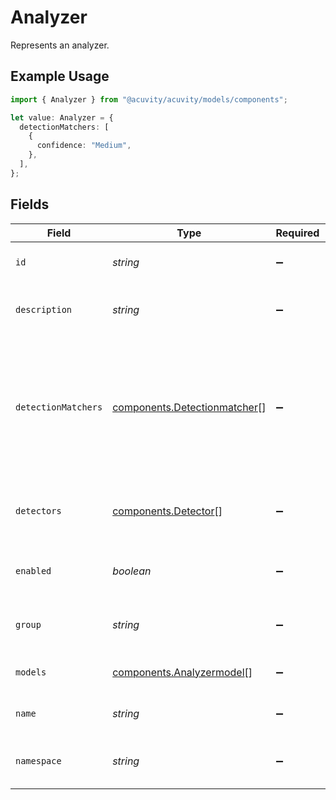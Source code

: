 # Analyzer

Represents an analyzer.

## Example Usage

```typescript
import { Analyzer } from "@acuvity/acuvity/models/components";

let value: Analyzer = {
  detectionMatchers: [
    {
      confidence: "Medium",
    },
  ],
};
```

## Fields

| Field                                                                             | Type                                                                              | Required                                                                          | Description                                                                       | Example                                                                           |
| --------------------------------------------------------------------------------- | --------------------------------------------------------------------------------- | --------------------------------------------------------------------------------- | --------------------------------------------------------------------------------- | --------------------------------------------------------------------------------- |
| `id`                                                                              | *string*                                                                          | :heavy_minus_sign:                                                                | ID is the identifier of the object.                                               |                                                                                   |
| `description`                                                                     | *string*                                                                          | :heavy_minus_sign:                                                                | The description of the analyzer.                                                  |                                                                                   |
| `detectionMatchers`                                                               | [components.Detectionmatcher](../../models/components/detectionmatcher.md)[]      | :heavy_minus_sign:                                                                | A list of detection matcher that will trigger the analyzer.                       | [<br/>{<br/>"confidence": "Medium",<br/>"group": "Text",<br/>"name": "txt",<br/>"operator": "min"<br/>}<br/>] |
| `detectors`                                                                       | [components.Detector](../../models/components/detector.md)[]                      | :heavy_minus_sign:                                                                | The detectors the analyzer can use.                                               |                                                                                   |
| `enabled`                                                                         | *boolean*                                                                         | :heavy_minus_sign:                                                                | Tell if the analyzer is enabled by default.                                       |                                                                                   |
| `group`                                                                           | *string*                                                                          | :heavy_minus_sign:                                                                | The group the analyzer belongs to.                                                |                                                                                   |
| `models`                                                                          | [components.Analyzermodel](../../models/components/analyzermodel.md)[]            | :heavy_minus_sign:                                                                | The models used by the analyzer.                                                  |                                                                                   |
| `name`                                                                            | *string*                                                                          | :heavy_minus_sign:                                                                | The name of the analyzer.                                                         |                                                                                   |
| `namespace`                                                                       | *string*                                                                          | :heavy_minus_sign:                                                                | The namespace of the object.                                                      |                                                                                   |